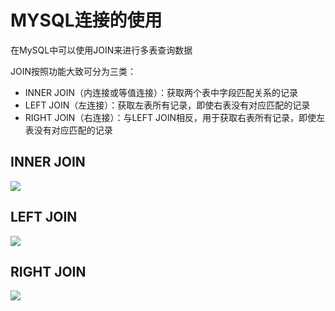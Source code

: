 # MYSQL连接的使用

在MySQL中可以使用JOIN来进行多表查询数据

JOIN按照功能大致可分为三类：

- INNER JOIN（内连接或等值连接）：获取两个表中字段匹配关系的记录
- LEFT JOIN（左连接）：获取左表所有记录，即使右表没有对应匹配的记录
- RIGHT JOIN（右连接）：与LEFT JOIN相反，用于获取右表所有记录，即使左表没有对应匹配的记录

## INNER JOIN

![](https://gitee.com/Jesse3692/vnote_image/raw/master/471522610220156.png)

## LEFT JOIN

![](https://gitee.com/Jesse3692/vnote_image/raw/master/185302710238582.png)

## RIGHT JOIN

![](https://gitee.com/Jesse3692/vnote_image/raw/master/345422710226449.png)